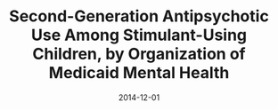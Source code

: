 ---
title: 'Second-Generation Antipsychotic Use Among Stimulant-Using Children, by Organization of Medicaid Mental Health'
collection: publications
permalink: /publication/2014-sga-medicaid-mco
excerpt: ''
date: 2014-12-01
venue: 'Psychiatric Services'
paperurl: 'https://doi.org/10.1176/appi.ps.201300574'
submit: 1
citation: 'Saloner, Brendan, Meredith Matone, Amanda R. Kreider, M. Samer Budeir, Dorothy Miller, Yuan-Shung Huang, Ramesh Raghavan, Benjamin French, and David Rubin. 2014. &quot;Second-Generation Antipsychotic Use Among Stimulant-Using Children, by Organization of Medicaid Mental Health.&quot; <i>Psychiatric Services</i> 65 (12): 1458–64.'
---